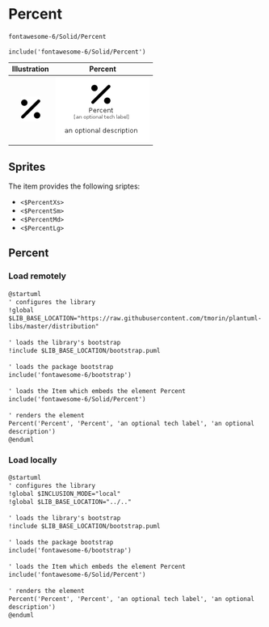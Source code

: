 # Percent


```text
fontawesome-6/Solid/Percent
```

```text
include('fontawesome-6/Solid/Percent')
```



| Illustration | Percent |
| :---: | :---: |
| ![illustration for Illustration](../../fontawesome-6/Solid/Percent.png) | ![illustration for Percent](../../fontawesome-6/Solid/Percent.Local.png) |



## Sprites
The item provides the following sriptes:

- `<$PercentXs>`
- `<$PercentSm>`
- `<$PercentMd>`
- `<$PercentLg>`





## Percent

### Load remotely
```plantuml
@startuml
' configures the library
!global $LIB_BASE_LOCATION="https://raw.githubusercontent.com/tmorin/plantuml-libs/master/distribution"

' loads the library's bootstrap
!include $LIB_BASE_LOCATION/bootstrap.puml

' loads the package bootstrap
include('fontawesome-6/bootstrap')

' loads the Item which embeds the element Percent
include('fontawesome-6/Solid/Percent')

' renders the element
Percent('Percent', 'Percent', 'an optional tech label', 'an optional description')
@enduml
```

### Load locally
```plantuml
@startuml
' configures the library
!global $INCLUSION_MODE="local"
!global $LIB_BASE_LOCATION="../.."

' loads the library's bootstrap
!include $LIB_BASE_LOCATION/bootstrap.puml

' loads the package bootstrap
include('fontawesome-6/bootstrap')

' loads the Item which embeds the element Percent
include('fontawesome-6/Solid/Percent')

' renders the element
Percent('Percent', 'Percent', 'an optional tech label', 'an optional description')
@enduml
```

